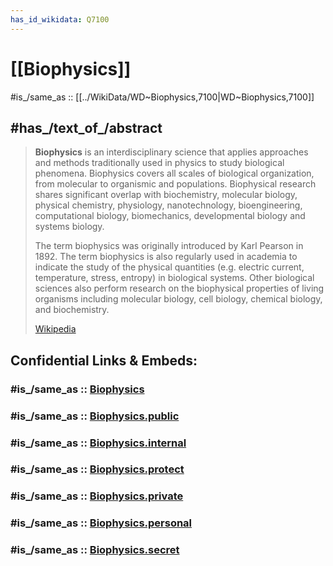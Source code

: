 ```yaml
---
has_id_wikidata: Q7100
---
```


# [[Biophysics]] 

#is_/same_as :: [[../WikiData/WD~Biophysics,7100|WD~Biophysics,7100]] 

## #has_/text_of_/abstract 

> **Biophysics** is an interdisciplinary science that applies approaches and methods traditionally used in physics to study biological phenomena. Biophysics covers all scales of biological organization, from molecular to organismic and populations. Biophysical research shares significant overlap with biochemistry, molecular biology, physical chemistry, physiology, nanotechnology, bioengineering, computational biology, biomechanics, developmental biology and systems biology.
>
> The term biophysics was originally introduced by Karl Pearson in 1892. The term biophysics is also regularly used in academia to indicate the study of the physical quantities (e.g. electric current, temperature, stress, entropy) in biological systems. Other biological sciences also perform research on the biophysical properties of living organisms including molecular biology, cell biology, chemical biology, and biochemistry.
>
> [Wikipedia](https://en.wikipedia.org/wiki/Biophysics) 


## Confidential Links & Embeds: 

### #is_/same_as :: [Biophysics](/_Standards/bio/Biophysics.md) 

### #is_/same_as :: [Biophysics.public](/_public/bio/Biophysics.public.md) 

### #is_/same_as :: [Biophysics.internal](/_internal/bio/Biophysics.internal.md) 

### #is_/same_as :: [Biophysics.protect](/_protect/bio/Biophysics.protect.md) 

### #is_/same_as :: [Biophysics.private](/_private/bio/Biophysics.private.md) 

### #is_/same_as :: [Biophysics.personal](/_personal/bio/Biophysics.personal.md) 

### #is_/same_as :: [Biophysics.secret](/_secret/bio/Biophysics.secret.md)

